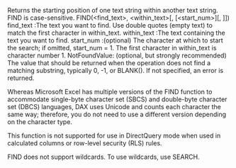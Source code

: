 Returns the starting position of one text string within another text string. FIND is case-sensitive.
FIND(<find_text>, <within_text>[, [<start_num>][, <NotFoundValue>]])
find_text	:The text you want to find. Use double quotes (empty text) to match the first character in within_text.
within_text	:The text containing the text you want to find.
start_num	:(optional) The character at which to start the search; if omitted, start_num = 1. The first character in within_text is character number 1.
NotFoundValue:	(optional, but strongly recommended) The value that should be returned when the operation does not find a matching substring, typically 0, -1, or BLANK(). 
If not specified, an error is returned.

Whereas Microsoft Excel has multiple versions of the FIND function to accommodate single-byte character set (SBCS) and double-byte character set (DBCS) languages, 
DAX uses Unicode and counts each character the same way; therefore, you do not need to use a different version depending on the character type.

This function is not supported for use in DirectQuery mode when used in calculated columns or row-level security (RLS) rules.

FIND does not support wildcards. To use wildcards, use SEARCH.

